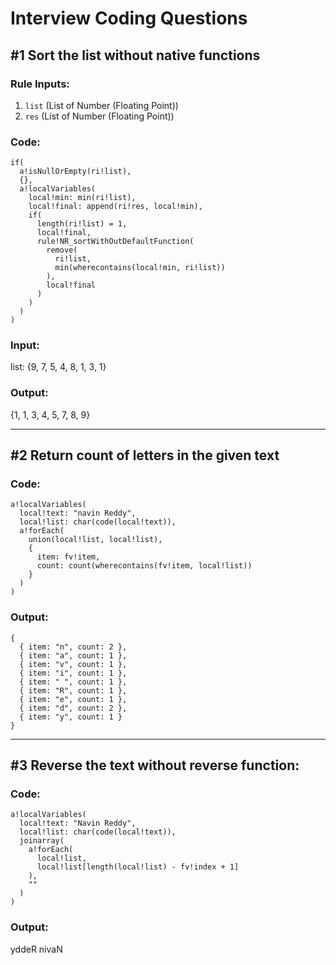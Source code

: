 # Interview Coding Questions

## #1 Sort the list without native functions

### Rule Inputs:
1. `list` (List of Number (Floating Point))
2. `res` (List of Number (Floating Point))

### Code:
```apex
if(
  a!isNullOrEmpty(ri!list),
  {},
  a!localVariables(
    local!min: min(ri!list),
    local!final: append(ri!res, local!min),
    if(
      length(ri!list) = 1,
      local!final,
      rule!NR_sortWithOutDefaultFunction(
        remove(
          ri!list,
          min(wherecontains(local!min, ri!list))
        ),
        local!final
      )
    )
  )
)
```

### Input:
list: {9, 7, 5, 4, 8, 1, 3, 1}

### Output:
{1, 1, 3, 4, 5, 7, 8, 9}

---

## #2 Return count of letters in the given text

### Code:
```apex
a!localVariables(
  local!text: "navin Reddy",
  local!list: char(code(local!text)),
  a!forEach(
    union(local!list, local!list),
    {
      item: fv!item,
      count: count(wherecontains(fv!item, local!list))
    }
  )
)
```

### Output:
```apex
{
  { item: "n", count: 2 },
  { item: "a", count: 1 },
  { item: "v", count: 1 },
  { item: "i", count: 1 },
  { item: " ", count: 1 },
  { item: "R", count: 1 },
  { item: "e", count: 1 },
  { item: "d", count: 2 },
  { item: "y", count: 1 }
}
```

---

## #3 Reverse the text without reverse function:

### Code:

```apex
a!localVariables(
  local!text: "Navin Reddy",
  local!list: char(code(local!text)),
  joinarray(
    a!forEach(
      local!list,
      local!list[length(local!list) - fv!index + 1]
    ),
    ""
  )
)
```

### Output:
yddeR nivaN
